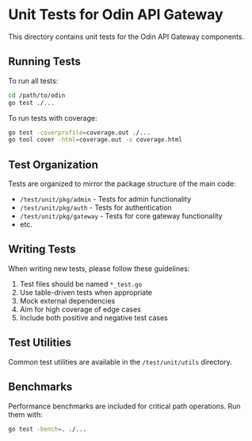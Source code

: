 # Unit Tests for Odin API Gateway

This directory contains unit tests for the Odin API Gateway components.

## Running Tests

To run all tests:

```bash
cd /path/to/odin
go test ./...
```

To run tests with coverage:

```bash
go test -coverprofile=coverage.out ./...
go tool cover -html=coverage.out -o coverage.html
```

## Test Organization

Tests are organized to mirror the package structure of the main code:

- `/test/unit/pkg/admin` - Tests for admin functionality
- `/test/unit/pkg/auth` - Tests for authentication
- `/test/unit/pkg/gateway` - Tests for core gateway functionality
- etc.

## Writing Tests

When writing new tests, please follow these guidelines:

1. Test files should be named `*_test.go`
2. Use table-driven tests when appropriate
3. Mock external dependencies
4. Aim for high coverage of edge cases
5. Include both positive and negative test cases

## Test Utilities

Common test utilities are available in the `/test/unit/utils` directory.

## Benchmarks

Performance benchmarks are included for critical path operations. Run them with:

```bash
go test -bench=. ./...
```
